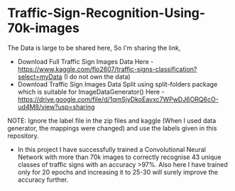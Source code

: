 # Traffic-Sign-Recognition-Using-70k-images

The Data is large to be shared here, So I'm sharing the link,
* Download Full Traffic Sign Images Data Here - https://www.kaggle.com/flo2607/traffic-signs-classification?select=myData (I do not own the data)
* Download Traffic Sign Images Data Split using split-folders package which is suitable for ImageDataGenerator() Here - https://drive.google.com/file/d/1qmSjyDkoEavxc7WPwDJ6ORQ6cO-ud4M8/view?usp=sharing

NOTE: Ignore the label file in the zip files and kaggle (When I used data generator, the mappings were changed) and use the labels given in this repository.

* In this project I have successfully trained a Convolutional Neural Network with more than 70k images to correctly recognise 43 unique classes of traffic signs with an accuracy >97%. Also here I have trained only for 20 epochs and increasing it to 25-30 will surely improve the accuracy further.



